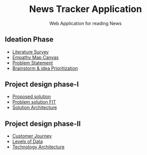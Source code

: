 <p align="center" style="margin-bottom: 0px !important;">
</p>
<h1 align="center" style="margin-top: 0px;">News Tracker Application</h1>

<p align="center" >Web Application for reading News</p>

## Ideation Phase

* [Literature Survey](https://github.com/IBM-EPBL/IBM-Project-22781-1659858111/blob/main/Phases/Ideation%20Phase/Literature_Survey.pdf)
* [Empathy Map Canvas](https://github.com/IBM-EPBL/IBM-Project-22781-1659858111/blob/main/Phases/Ideation%20Phase/Empathy_Map_Canvas.pdf)
* [Problem Statement](https://github.com/IBM-EPBL/IBM-Project-22781-1659858111/blob/main/Phases/Ideation%20Phase/Problem_Statement.pdf)
* [Brainstorm & idea Prioritization](https://github.com/IBM-EPBL/IBM-Project-22781-1659858111/blob/main/Phases/Ideation%20Phase/Brainstorm%20%26%20idea%20Prioritization.pdf)

## Project design phase-I

* [Proposed solution](https://github.com/IBM-EPBL/IBM-Project-38407-1660380077/blob/main/PROJECT%20DESIGN%20PHASE%20%E2%80%93%20I/PROPOSED%20SOLUTION.docx)
* [Problem solution FIT](https://github.com/IBM-EPBL/IBM-Project-38407-1660380077/blob/main/PROJECT%20DESIGN%20PHASE%20%E2%80%93%20I/PROBLEM%20SOLUTION%20FIT.pdf)
* [Solution Architecture](https://github.com/IBM-EPBL/IBM-Project-38407-1660380077/blob/main/PROJECT%20DESIGN%20PHASE%20%E2%80%93%20I/SOLUTION%20ARCHITECTURE.pdf)

## Project design phase-II

* [Customer Journey](https://github.com/IBM-EPBL/IBM-Project-38407-1660380077/blob/main/PROJECT%20DESIGN%20PHASE%20%E2%80%93%20II/CUSTOMER%20JOURNEY.pdf)
* [Levels of Data](https://github.com/IBM-EPBL/IBM-Project-38407-1660380077/blob/main/PROJECT%20DESIGN%20PHASE%20%E2%80%93%20II/LEVELS_OF_DATA.pdf)
* [Technology Architecture](https://github.com/IBM-EPBL/IBM-Project-384071660380077/blob/main/PROJECT%20DESIGN%20PHASE%20%E2%80%93%20II/TECHNOLOGY%20ARCHITECTURE.pdf.pdf)
